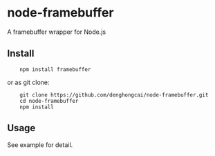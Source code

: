 # node-framebuffer


A framebuffer wrapper for Node.js

Install
-------
```
    npm install framebuffer
```

or as git clone:
```
    git clone https://github.com/denghongcai/node-framebuffer.git
    cd node-framebuffer
    npm install
```

Usage
-----
See example for detail.



